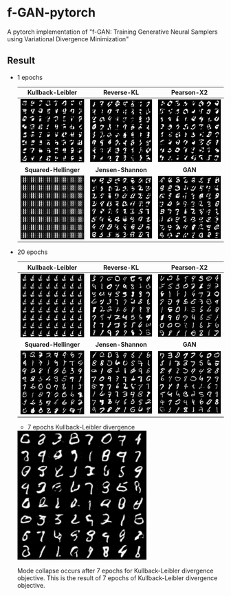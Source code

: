 # f-GAN-pytorch
 A pytorch implementation of "f-GAN: Training Generative Neural Samplers using Variational Divergence Minimization"


## Result

 - 1 epochs
 
    Kullback-Leibler                                | Reverse-KL                                    | Pearson-X2
    :---:                                           | :---:                                         | :---:
    <img src="./assets/f-GAN_KLD_1ep.png">			       | <img src="./assets/f-GAN_RKL_1ep.png">   	    | <img src="./assets/f-GAN_CHI_1ep.png">
    **Squared-Hellinger**                           | **Jensen-Shannon**                            | **GAN**
    <img src="./assets/f-GAN_SQH_1ep.png">			       | <img src="./assets/f-GAN_JSD_1ep.png"> 		     | <img src="./assets/f-GAN_1ep.png">
	
	
	
  - 20 epochs
  
      Kullback-Leibler                                  | Reverse-KL                                    | Pearson-X2
    :---:                                           | :---:                                         | :---:
    <img src="./assets/f-GAN_KLD_20ep.png">			       | <img src="./assets/f-GAN_RKL_20ep.png">   	    | <img src="./assets/f-GAN_CHI_20ep.png">
    **Squared-Hellinger**                           | **Jensen-Shannon**                            | **GAN**
    <img src="./assets/f-GAN_SQH_20ep.png">			       | <img src="./assets/f-GAN_JSD_20ep.png"> 		     | <img src="./assets/f-GAN_20ep.png">
	

	-  7 epochs Kullback-Leibler divergence
	
	
	<img src="./assets/f-GAN_KLD_7ep.png" width="300" height="300">
	
	Mode collapse occurs after 7 epochs for Kullback-Leibler divergence objective.
	This is the result of 7 epochs of Kullback-Leibler divergence objective.

